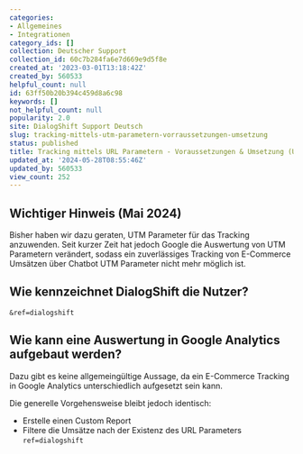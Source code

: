 ```yaml
---
categories:
- Allgemeines
- Integrationen
category_ids: []
collection: Deutscher Support
collection_id: 60c7b284fa6e7d669e9d5f8e
created_at: '2023-03-01T13:18:42Z'
created_by: 560533
helpful_count: null
id: 63ff50b20b394c459d8a6c98
keywords: []
not_helpful_count: null
popularity: 2.0
site: DialogShift Support Deutsch
slug: tracking-mittels-utm-parametern-vorraussetzungen-umsetzung
status: published
title: Tracking mittels URL Parametern - Voraussetzungen & Umsetzung (Update Mai 2024)
updated_at: '2024-05-28T08:55:46Z'
updated_by: 560533
view_count: 252
---
```


## Wichtiger Hinweis (Mai 2024)

Bisher haben wir dazu geraten, UTM Parameter für das Tracking anzuwenden. Seit kurzer Zeit hat jedoch Google die Auswertung von UTM Parametern verändert, sodass ein zuverlässiges Tracking von E-Commerce Umsätzen über Chatbot UTM Parameter nicht mehr möglich ist.

  


## Wie kennzeichnet DialogShift die Nutzer?
    
    
    &ref=dialogshift
    

  


## Wie kann eine Auswertung in Google Analytics aufgebaut werden?

Dazu gibt es keine allgemeingültige Aussage, da ein E-Commerce Tracking in Google Analytics unterschiedlich aufgesetzt sein kann.

Die generelle Vorgehensweise bleibt jedoch identisch:

  * Erstelle einen Custom Report
  * Filtere die Umsätze nach der Existenz des URL Parameters `ref=dialogshift`
